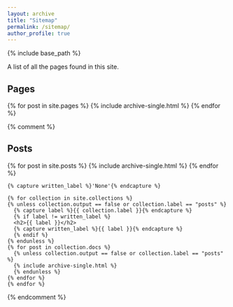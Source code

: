 ```yaml
---
layout: archive
title: "Sitemap"
permalink: /sitemap/
author_profile: true
---
```


{% include base_path %}

A list of all the pages found in this site.

<h2>Pages</h2>
{% for post in site.pages %}
  {% include archive-single.html %}
{% endfor %}

{% comment %} 
	<h2>Posts</h2>
	{% for post in site.posts %}
	  {% include archive-single.html %}
	{% endfor %}

	{% capture written_label %}'None'{% endcapture %}

	{% for collection in site.collections %}
	{% unless collection.output == false or collection.label == "posts" %}
	  {% capture label %}{{ collection.label }}{% endcapture %}
	  {% if label != written_label %}
	  <h2>{{ label }}</h2>
	  {% capture written_label %}{{ label }}{% endcapture %}
	  {% endif %}
	{% endunless %}
	{% for post in collection.docs %}
	  {% unless collection.output == false or collection.label == "posts" %}
	  {% include archive-single.html %}
	  {% endunless %}
	{% endfor %}
	{% endfor %}
{% endcomment %}